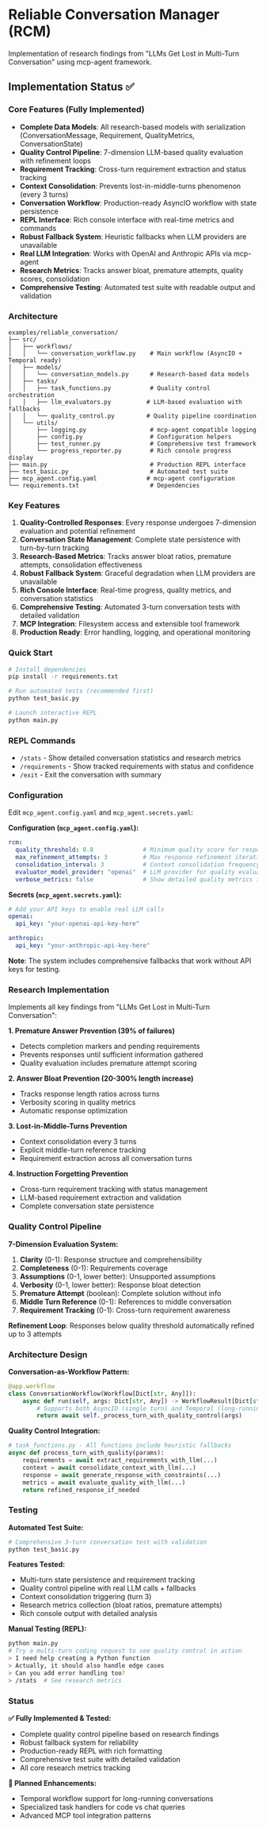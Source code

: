 # Reliable Conversation Manager (RCM)

Implementation of research findings from "LLMs Get Lost in Multi-Turn Conversation" using mcp-agent framework.

## Implementation Status ✅

### Core Features (Fully Implemented)

- **Complete Data Models**: All research-based models with serialization (ConversationMessage, Requirement, QualityMetrics, ConversationState)
- **Quality Control Pipeline**: 7-dimension LLM-based quality evaluation with refinement loops
- **Requirement Tracking**: Cross-turn requirement extraction and status tracking
- **Context Consolidation**: Prevents lost-in-middle-turns phenomenon (every 3 turns)
- **Conversation Workflow**: Production-ready AsyncIO workflow with state persistence
- **REPL Interface**: Rich console interface with real-time metrics and commands
- **Robust Fallback System**: Heuristic fallbacks when LLM providers are unavailable
- **Real LLM Integration**: Works with OpenAI and Anthropic APIs via mcp-agent
- **Research Metrics**: Tracks answer bloat, premature attempts, quality scores, consolidation
- **Comprehensive Testing**: Automated test suite with readable output and validation

### Architecture

```
examples/reliable_conversation/
├── src/
│   ├── workflows/
│   │   └── conversation_workflow.py    # Main workflow (AsyncIO + Temporal ready)
│   ├── models/
│   │   └── conversation_models.py      # Research-based data models
│   ├── tasks/
│   │   ├── task_functions.py           # Quality control orchestration
│   │   ├── llm_evaluators.py          # LLM-based evaluation with fallbacks
│   │   └── quality_control.py         # Quality pipeline coordination
│   └── utils/
│       ├── logging.py                  # mcp-agent compatible logging
│       ├── config.py                   # Configuration helpers
│       ├── test_runner.py              # Comprehensive test framework
│       └── progress_reporter.py        # Rich console progress display
├── main.py                             # Production REPL interface
├── test_basic.py                       # Automated test suite
├── mcp_agent.config.yaml              # mcp-agent configuration
└── requirements.txt                    # Dependencies
```

### Key Features

1. **Quality-Controlled Responses**: Every response undergoes 7-dimension evaluation and potential refinement
2. **Conversation State Management**: Complete state persistence with turn-by-turn tracking
3. **Research-Based Metrics**: Tracks answer bloat ratios, premature attempts, consolidation effectiveness
4. **Robust Fallback System**: Graceful degradation when LLM providers are unavailable
5. **Rich Console Interface**: Real-time progress, quality metrics, and conversation statistics
6. **Comprehensive Testing**: Automated 3-turn conversation tests with detailed validation
7. **MCP Integration**: Filesystem access and extensible tool framework
8. **Production Ready**: Error handling, logging, and operational monitoring

### Quick Start

```bash
# Install dependencies
pip install -r requirements.txt

# Run automated tests (recommended first)
python test_basic.py

# Launch interactive REPL
python main.py
```

### REPL Commands

- `/stats` - Show detailed conversation statistics and research metrics
- `/requirements` - Show tracked requirements with status and confidence
- `/exit` - Exit the conversation with summary

### Configuration

Edit `mcp_agent.config.yaml` and `mcp_agent.secrets.yaml`:

**Configuration (`mcp_agent.config.yaml`):**
```yaml
rcm:
  quality_threshold: 0.8              # Minimum quality score for responses
  max_refinement_attempts: 3          # Max response refinement iterations  
  consolidation_interval: 3           # Context consolidation frequency (every N turns)
  evaluator_model_provider: "openai"  # LLM provider for quality evaluation
  verbose_metrics: false              # Show detailed quality metrics in REPL
```

**Secrets (`mcp_agent.secrets.yaml`):**
```yaml
# Add your API keys to enable real LLM calls
openai:
  api_key: "your-openai-api-key-here"

anthropic:
  api_key: "your-anthropic-api-key-here"
```

**Note**: The system includes comprehensive fallbacks that work without API keys for testing.

### Research Implementation

Implements all key findings from "LLMs Get Lost in Multi-Turn Conversation":

**1. Premature Answer Prevention (39% of failures)**
- Detects completion markers and pending requirements
- Prevents responses until sufficient information gathered
- Quality evaluation includes premature attempt scoring

**2. Answer Bloat Prevention (20-300% length increase)**
- Tracks response length ratios across turns
- Verbosity scoring in quality metrics
- Automatic response optimization

**3. Lost-in-Middle-Turns Prevention**
- Context consolidation every 3 turns
- Explicit middle-turn reference tracking
- Requirement extraction across all conversation turns

**4. Instruction Forgetting Prevention**
- Cross-turn requirement tracking with status management
- LLM-based requirement extraction and validation
- Complete conversation state persistence

### Quality Control Pipeline

**7-Dimension Evaluation System:**
1. **Clarity** (0-1): Response structure and comprehensibility
2. **Completeness** (0-1): Requirements coverage
3. **Assumptions** (0-1, lower better): Unsupported assumptions
4. **Verbosity** (0-1, lower better): Response bloat detection
5. **Premature Attempt** (boolean): Complete solution without info
6. **Middle Turn Reference** (0-1): References to middle conversation
7. **Requirement Tracking** (0-1): Cross-turn requirement awareness

**Refinement Loop**: Responses below quality threshold automatically refined up to 3 attempts

### Architecture Design

**Conversation-as-Workflow Pattern:**
```python
@app.workflow
class ConversationWorkflow(Workflow[Dict[str, Any]]):
    async def run(self, args: Dict[str, Any]) -> WorkflowResult[Dict[str, Any]]:
        # Supports both AsyncIO (single turn) and Temporal (long-running)
        return await self._process_turn_with_quality_control(args)
```

**Quality Control Integration:**
```python
# task_functions.py - All functions include heuristic fallbacks
async def process_turn_with_quality(params):
    requirements = await extract_requirements_with_llm(...)
    context = await consolidate_context_with_llm(...) 
    response = await generate_response_with_constraints(...)
    metrics = await evaluate_quality_with_llm(...)
    return refined_response_if_needed
```

### Testing

**Automated Test Suite:**
```bash
# Comprehensive 3-turn conversation test with validation
python test_basic.py
```

**Features Tested:**
- Multi-turn state persistence and requirement tracking
- Quality control pipeline with real LLM calls + fallbacks
- Context consolidation triggering (turn 3)
- Research metrics collection (bloat ratios, premature attempts)
- Rich console output with detailed analysis

**Manual Testing (REPL):**
```bash
python main.py
# Try a multi-turn coding request to see quality control in action
> I need help creating a Python function
> Actually, it should also handle edge cases  
> Can you add error handling too?
> /stats  # See research metrics
```

### Status

**✅ Fully Implemented & Tested:**
- Complete quality control pipeline based on research findings
- Robust fallback system for reliability
- Production-ready REPL with rich formatting
- Comprehensive test suite with detailed validation
- All core research metrics tracking

**🔄 Planned Enhancements:**
- Temporal workflow support for long-running conversations
- Specialized task handlers for code vs chat queries
- Advanced MCP tool integration patterns